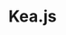 ---
git: https://github.com/keajs/kea
logohandle: js_kea
sort: kea
title: Kea.js
website: https://kea.js.org/
---